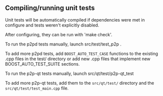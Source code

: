Compiling/running unit tests
------------------------------------

Unit tests will be automatically compiled if dependencies were met in configure
and tests weren't explicitly disabled.

After configuring, they can be run with 'make check'.

To run the p2pd tests manually, launch src/test/test_p2p .

To add more p2pd tests, add `BOOST_AUTO_TEST_CASE` functions to the existing
.cpp files in the test/ directory or add new .cpp files that
implement new BOOST_AUTO_TEST_SUITE sections.

To run the p2p-qt tests manually, launch src/qt/test/p2p-qt_test

To add more p2p-qt tests, add them to the `src/qt/test/` directory and
the `src/qt/test/test_main.cpp` file.
